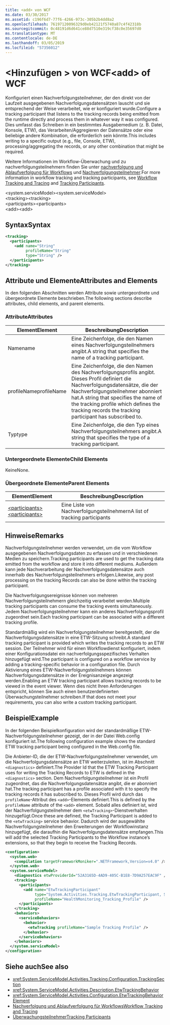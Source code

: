 ```yaml
---
title: <add> von WCF
ms.date: 03/30/2017
ms.assetid: c196f6d7-77f6-4266-973c-305b2b4dd8a2
ms.openlocfilehash: 76197120096329d0eb42121f5740a87c4f42318b
ms.sourcegitcommit: 0c48191d6d641ce88d7510e319cf38c0e35697d0
ms.translationtype: MT
ms.contentlocale: de-DE
ms.lasthandoff: 03/05/2019
ms.locfileid: "57356012"
---
```

# <a name="add-of-wcf"></a><span data-ttu-id="f8c43-102">\<Hinzufügen > von WCF</span><span class="sxs-lookup"><span data-stu-id="f8c43-102">\<add> of WCF</span></span>
<span data-ttu-id="f8c43-103">Konfiguriert einen Nachverfolgungsteilnehmer, der den direkt von der Laufzeit ausgegebenen Nachverfolgungsdatensätzen lauscht und sie entsprechend der Weise verarbeitet, wie er konfiguriert wurde.</span><span class="sxs-lookup"><span data-stu-id="f8c43-103">Configure a tracking participant that listens to the tracking records being emitted from the runtime directly and process them in whatever way it was configured.</span></span> <span data-ttu-id="f8c43-104">Dies umfasst das Schreiben in ein bestimmtes Ausgabemedium (z. B. Datei, Konsole, ETW), das Verarbeiten/Aggregieren der Datensätze oder eine beliebige andere Kombination, die erforderlich sein könnte.</span><span class="sxs-lookup"><span data-stu-id="f8c43-104">This includes writing to a specific output (e.g., file, Console, ETW), processing/aggregating the records, or any other combination that might be required.</span></span>  
  
 <span data-ttu-id="f8c43-105">Weitere Informationen im Workflow-Überwachung und zu nachverfolgungsteilnehmern finden Sie unter [nachverfolgung und Ablaufverfolgung für Workflows](../../../../../docs/framework/windows-workflow-foundation/workflow-tracking-and-tracing.md) und [Nachverfolgungsteilnehmer](../../../../../docs/framework/windows-workflow-foundation/tracking-participants.md).</span><span class="sxs-lookup"><span data-stu-id="f8c43-105">For more information in workflow tracking and tracking participants, see [Workflow Tracking and Tracing](../../../../../docs/framework/windows-workflow-foundation/workflow-tracking-and-tracing.md) and [Tracking Participants](../../../../../docs/framework/windows-workflow-foundation/tracking-participants.md).</span></span>  
  
 <span data-ttu-id="f8c43-106">\<system.serviceModel></span><span class="sxs-lookup"><span data-stu-id="f8c43-106">\<system.serviceModel></span></span>  
<span data-ttu-id="f8c43-107">\<tracking></span><span class="sxs-lookup"><span data-stu-id="f8c43-107">\<tracking></span></span>  
<span data-ttu-id="f8c43-108">\<participants></span><span class="sxs-lookup"><span data-stu-id="f8c43-108">\<participants></span></span>  
<span data-ttu-id="f8c43-109">\<add></span><span class="sxs-lookup"><span data-stu-id="f8c43-109">\<add></span></span>  
  
## <a name="syntax"></a><span data-ttu-id="f8c43-110">Syntax</span><span class="sxs-lookup"><span data-stu-id="f8c43-110">Syntax</span></span>  
  
```xml  
<tracking>
  <participants>
    <add name="String"
         profileName="String"
         type="String" />
  </participants>
</tracking>
```  
  
## <a name="attributes-and-elements"></a><span data-ttu-id="f8c43-111">Attribute und Elemente</span><span class="sxs-lookup"><span data-stu-id="f8c43-111">Attributes and Elements</span></span>  
 <span data-ttu-id="f8c43-112">In den folgenden Abschnitten werden Attribute sowie untergeordnete und übergeordnete Elemente beschrieben.</span><span class="sxs-lookup"><span data-stu-id="f8c43-112">The following sections describe attributes, child elements, and parent elements.</span></span>  
  
### <a name="attributes"></a><span data-ttu-id="f8c43-113">Attribute</span><span class="sxs-lookup"><span data-stu-id="f8c43-113">Attributes</span></span>  
  
|<span data-ttu-id="f8c43-114">Element</span><span class="sxs-lookup"><span data-stu-id="f8c43-114">Element</span></span>|<span data-ttu-id="f8c43-115">Beschreibung</span><span class="sxs-lookup"><span data-stu-id="f8c43-115">Description</span></span>|  
|-------------|-----------------|  
|<span data-ttu-id="f8c43-116">Name</span><span class="sxs-lookup"><span data-stu-id="f8c43-116">name</span></span>|<span data-ttu-id="f8c43-117">Eine Zeichenfolge, die den Namen eines Nachverfolgungsteilnehmers angibt.</span><span class="sxs-lookup"><span data-stu-id="f8c43-117">A string that specifies the name of a tracking participant.</span></span>|  
|<span data-ttu-id="f8c43-118">profileName</span><span class="sxs-lookup"><span data-stu-id="f8c43-118">profileName</span></span>|<span data-ttu-id="f8c43-119">Eine Zeichenfolge, die den Namen des Nachverfolgungsprofils angibt. Dieses Profil definiert die Nachverfolgungsdatensätze, die der Nachverfolgungsteilnehmer abonniert hat.</span><span class="sxs-lookup"><span data-stu-id="f8c43-119">A string that specifies the name of the tracking profile which defines the tracking records the tracking participant has subscribed to.</span></span>|  
|<span data-ttu-id="f8c43-120">Typ</span><span class="sxs-lookup"><span data-stu-id="f8c43-120">type</span></span>|<span data-ttu-id="f8c43-121">Eine Zeichenfolge, die den Typ eines Nachverfolgungsteilnehmers angibt.</span><span class="sxs-lookup"><span data-stu-id="f8c43-121">A string that specifies the type of a tracking participant.</span></span>|  
  
### <a name="child-elements"></a><span data-ttu-id="f8c43-122">Untergeordnete Elemente</span><span class="sxs-lookup"><span data-stu-id="f8c43-122">Child Elements</span></span>  
 <span data-ttu-id="f8c43-123">Keine</span><span class="sxs-lookup"><span data-stu-id="f8c43-123">None.</span></span>  
  
### <a name="parent-elements"></a><span data-ttu-id="f8c43-124">Übergeordnete Elemente</span><span class="sxs-lookup"><span data-stu-id="f8c43-124">Parent Elements</span></span>  
  
|<span data-ttu-id="f8c43-125">Element</span><span class="sxs-lookup"><span data-stu-id="f8c43-125">Element</span></span>|<span data-ttu-id="f8c43-126">Beschreibung</span><span class="sxs-lookup"><span data-stu-id="f8c43-126">Description</span></span>|  
|-------------|-----------------|  
|[<span data-ttu-id="f8c43-127">\<participants></span><span class="sxs-lookup"><span data-stu-id="f8c43-127">\<participants></span></span>](../../../../../docs/framework/configure-apps/file-schema/windows-workflow-foundation/participants.md)|<span data-ttu-id="f8c43-128">Eine Liste von Nachverfolgungsteilnehmern</span><span class="sxs-lookup"><span data-stu-id="f8c43-128">A list of tracking participants</span></span>|  
  
## <a name="remarks"></a><span data-ttu-id="f8c43-129">Hinweise</span><span class="sxs-lookup"><span data-stu-id="f8c43-129">Remarks</span></span>  
 <span data-ttu-id="f8c43-130">Nachverfolgungsteilnehmer werden verwendet, um die vom Workflow ausgegebenen Nachverfolgungsdaten zu erfassen und in verschiedenen Medien zu speichern.</span><span class="sxs-lookup"><span data-stu-id="f8c43-130">Tracking participants are used to get the tracking data emitted from the workflow and store it into different mediums.</span></span> <span data-ttu-id="f8c43-131">Außerdem kann jede Nachverarbeitung der Nachverfolgungsdatensätze auch innerhalb des Nachverfolgungsteilnehmers erfolgen.</span><span class="sxs-lookup"><span data-stu-id="f8c43-131">Likewise, any post processing on the tracking Records can also be done within the tracking participant.</span></span>  
  
 <span data-ttu-id="f8c43-132">Die Nachverfolgungsereignisse können von mehreren Nachverfolgungsteilnehmern gleichzeitig verarbeitet werden.</span><span class="sxs-lookup"><span data-stu-id="f8c43-132">Multiple tracking participants can consume the tracking events simultaneously.</span></span> <span data-ttu-id="f8c43-133">Jedem Nachverfolgungsteilnehmer kann ein anderes Nachverfolgungsprofil zugeordnet sein.</span><span class="sxs-lookup"><span data-stu-id="f8c43-133">Each tracking participant can be associated with a different tracking profile.</span></span>  
  
 <span data-ttu-id="f8c43-134">Standardmäßig wird ein Nachverfolgungsteilnehmer bereitgestellt, der die Nachverfolgungsdatensätze in eine ETW-Sitzung schreibt.</span><span class="sxs-lookup"><span data-stu-id="f8c43-134">A standard tracking participant is provided which writes the tracking records to an ETW session.</span></span> <span data-ttu-id="f8c43-135">Der Teilnehmer wird für einen Workflowdienst konfiguriert, indem einer Konfigurationsdatei ein nachverfolgungsspezifisches Verhalten hinzugefügt wird.</span><span class="sxs-lookup"><span data-stu-id="f8c43-135">The participant is configured on a workflow service by adding a tracking-specific behavior in a configuration file.</span></span> <span data-ttu-id="f8c43-136">Durch Aktivierung eines ETW-Nachverfolgungsteilnehmers können Nachverfolgungsdatensätze in der Ereignisanzeige angezeigt werden.</span><span class="sxs-lookup"><span data-stu-id="f8c43-136">Enabling an ETW tracking participant allows tracking records to be viewed in the event viewer.</span></span> <span data-ttu-id="f8c43-137">Wenn dies nicht Ihren Anforderungen entspricht, können Sie auch einen benutzerdefinierten Überwachungsteilnehmer schreiben.</span><span class="sxs-lookup"><span data-stu-id="f8c43-137">If that does not meet your requirements, you can also write a custom tracking participant.</span></span>  
  
## <a name="example"></a><span data-ttu-id="f8c43-138">Beispiel</span><span class="sxs-lookup"><span data-stu-id="f8c43-138">Example</span></span>  
 <span data-ttu-id="f8c43-139">In der folgenden Beispielkonfiguration wird der standardmäßige ETW-Nachverfolgungsteilnehmer gezeigt, der in der Datei Web.config konfiguriert ist.</span><span class="sxs-lookup"><span data-stu-id="f8c43-139">The following configuration example shows the standard ETW tracking participant being configured in the Web.config file.</span></span>  
  
 <span data-ttu-id="f8c43-140">Die Anbieter-ID, die der ETW-Nachverfolgungsteilnehmer verwendet, um die Nachverfolgungsdatensätze an ETW weiterzuleiten, ist im Abschnitt `<diagnostics>` definiert.</span><span class="sxs-lookup"><span data-stu-id="f8c43-140">The Provider Id that the ETW Tracking Participant uses for writing the Tracking Records to ETW is defined in the `<diagnostics>` section.</span></span> <span data-ttu-id="f8c43-141">Dem Nachverfolgungsteilnehmer ist ein Profil zugeordnet, das die Nachverfolgungsdatensätze angibt, die er abonniert hat.</span><span class="sxs-lookup"><span data-stu-id="f8c43-141">The tracking participant has a profile associated with it to specify the tracking records it has subscribed to.</span></span> <span data-ttu-id="f8c43-142">Dieses Profil wird durch das `profileName`-Attribut des `<add>`-Elements definiert.</span><span class="sxs-lookup"><span data-stu-id="f8c43-142">This is defined by the `profileName` attribute of the `<add>` element.</span></span> <span data-ttu-id="f8c43-143">Sobald alles definiert ist, wird der Nachverfolgungsteilnehmer dem `<etwTracking>`-Dienstverhalten hinzugefügt.</span><span class="sxs-lookup"><span data-stu-id="f8c43-143">Once these are defined, the Tracking Participant is added to the `<etwTracking>` service behavior.</span></span> <span data-ttu-id="f8c43-144">Dadurch wird der ausgewählte Nachverfolgungsteilnehmer den Erweiterungen der Workflowinstanz hinzugefügt, die daraufhin die Nachverfolgungsdatensätze empfangen.</span><span class="sxs-lookup"><span data-stu-id="f8c43-144">This will add the selected Tracking Participants to the Workflow instance’s extensions, so that they begin to receive the Tracking Records.</span></span>  
  
```xml  
<configuration>
  <system.web>
    <compilation targetFrameworkMoniker=".NETFramework,Version=v4.0" />
  </system.web>
  <system.serviceModel>
    <diagnostics etwProviderId="52A3165D-4AD9-405C-B1E8-7D9A257EAC9F" />
    <tracking>
      <participants>
        <add name="EtwTrackingParticipant"
             type="System.Activities.Tracking.EtwTrackingParticipant, System.Activities, Version=4.0.0.0, Culture=neutral, PublicKeyToken=31bf3856ad364e35"
             profileName="HealthMonitoring_Tracking_Profile" />
      </participants>
    </tracking>
    <behaviors>
      <serviceBehaviors>
        <behavior>
          <etwTracking profileName="Sample Tracking Profile" />
        </behavior>
      </serviceBehaviors>
    </behaviors>
  </system.serviceModel>
</configuration>
```  
  
## <a name="see-also"></a><span data-ttu-id="f8c43-145">Siehe auch</span><span class="sxs-lookup"><span data-stu-id="f8c43-145">See also</span></span>
- <xref:System.ServiceModel.Activities.Tracking.Configuration.TrackingSection>
- <xref:System.ServiceModel.Activities.Description.EtwTrackingBehavior>
- <xref:System.ServiceModel.Activities.Configuration.EtwTrackingBehaviorElement>
- [<span data-ttu-id="f8c43-146">Nachverfolgung und Ablaufverfolgung für Workflows</span><span class="sxs-lookup"><span data-stu-id="f8c43-146">Workflow Tracking and Tracing</span></span>](../../../../../docs/framework/windows-workflow-foundation/workflow-tracking-and-tracing.md)
- [<span data-ttu-id="f8c43-147">Überwachungsteilnehmer</span><span class="sxs-lookup"><span data-stu-id="f8c43-147">Tracking Participants</span></span>](../../../../../docs/framework/windows-workflow-foundation/tracking-participants.md)

